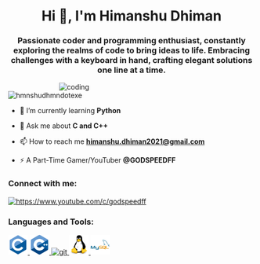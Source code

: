 <h1 align="center">Hi 👋, I'm Himanshu Dhiman</h1>
<h3 align="center">Passionate coder and programming enthusiast, constantly exploring the realms of code to bring ideas to life. Embracing challenges with a keyboard in hand, crafting elegant solutions one line at a time.</h3>
<img align="right" width=400 alt="coding" src="https://github.com/hmnshudhmndotexe/hmnshudhmndotexe/assets/139051316/c29ed938-ce23-4188-91db-a7c5778ab56a">
<p align="left"> <img src="https://komarev.com/ghpvc/?username=hmnshudhmndotexe&label=Profile%20views&color=0e75b6&style=flat" alt="hmnshudhmndotexe" /> </p>

- 🌱 I’m currently learning **Python**

- 💬 Ask me about **C and C++**

- 📫 How to reach me **himanshu.dhiman2021@gmail.com**

- ⚡ A Part-Time Gamer/YouTuber **@GODSPEEDFF**

<h3 align="left">Connect with me:</h3>
<p align="left">
<a href="https://www.youtube.com/c/https://www.youtube.com/c/godspeedff" target="blank"><img align="center" src="https://raw.githubusercontent.com/rahuldkjain/github-profile-readme-generator/master/src/images/icons/Social/youtube.svg" alt="https://www.youtube.com/c/godspeedff" height="30" width="40" /></a>
</p>

<h3 align="left">Languages and Tools:</h3>
<p align="left"> <a href="https://www.cprogramming.com/" target="_blank" rel="noreferrer"> <img src="https://raw.githubusercontent.com/devicons/devicon/master/icons/c/c-original.svg" alt="c" width="40" height="40"/> </a> <a href="https://www.w3schools.com/cpp/" target="_blank" rel="noreferrer"> <img src="https://raw.githubusercontent.com/devicons/devicon/master/icons/cplusplus/cplusplus-original.svg" alt="cplusplus" width="40" height="40"/> </a> <a href="https://git-scm.com/" target="_blank" rel="noreferrer"> <img src="https://www.vectorlogo.zone/logos/git-scm/git-scm-icon.svg" alt="git" width="40" height="40"/> </a> <a href="https://www.linux.org/" target="_blank" rel="noreferrer"> <img src="https://raw.githubusercontent.com/devicons/devicon/master/icons/linux/linux-original.svg" alt="linux" width="40" height="40"/> </a> <a href="https://www.mysql.com/" target="_blank" rel="noreferrer"> <img src="https://raw.githubusercontent.com/devicons/devicon/master/icons/mysql/mysql-original-wordmark.svg" alt="mysql" width="40" height="40"/> </a> </p>

